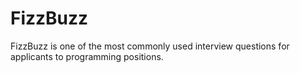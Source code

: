 # FizzBuzz
FizzBuzz is one of the most commonly used interview questions for applicants to programming positions.
